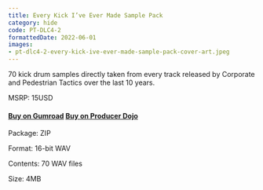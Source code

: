 ```yaml
---
title: Every Kick I’ve Ever Made Sample Pack
category: hide
code: PT-DLC4-2
formattedDate: 2022-06-01
images:
- pt-dlc4-2-every-kick-ive-ever-made-sample-pack-cover-art.jpeg
---
```


70 kick drum samples directly taken from every track released by Corporate and Pedestrian Tactics over the last 10 years.

MSRP: 15USD

#### [Buy on Gumroad](https://pedestriantactics.gumroad.com/l/Pt-dlc4-2) [Buy on Producer Dojo](https://producerdj.com/product/every-kick-ive-ever-made)

<div class="details">

Package: ZIP

Format: 16-bit WAV

Contents: 70 WAV files

Size: 4MB

</div>